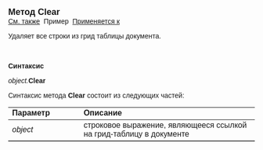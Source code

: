 ﻿<html>
<head>
<title>Документ\Грид-таблица\Clear</title>
</head>

<body>

<p><strong><font size="4" face="Arial">Метод Clear<br>
</font></strong><font face="Arial"><a href="../AsGrid.html">См. также</a>&nbsp; 
Пример&nbsp; <a href="../AsGrid.html">Применяется к</a></font></p>

<p class="label"><font face="Arial">Удаляет все строки из грид таблицы 
документа.</font></p>

<p class="label">&nbsp;</p>

<p class="label"><font face="Arial"><b>Синтаксис</b></font></p>

<p><font face="Arial"><em>object.</em><strong>Clear</strong></font></p>

<p><font face="Arial">Синтаксис метода <strong>Clear</strong>
состоит из следующих частей:</font></p>

<table border="1" cellPadding="5" cols="2" frame="below" rules="rows">
<TBODY>
  <tr vAlign="top">
    <td class="label" width="29%"><font face="Arial"><b>Параметр</b></font></td>
    <td class="label" width="71%"><font face="Arial"><strong>Описание</strong></font></td>
  </tr>
  <tr>
    <td width="29%"><font face="Arial"><em>object</em></font></td>
    <td width="71%"><font face="Arial">строковое выражение, являющееся 
	ссылкой на грид-таблицу в документе</font></td>
  </tr>
</TBODY>
  </table>

<p class="label">&nbsp;</p>
</body>
</html>
